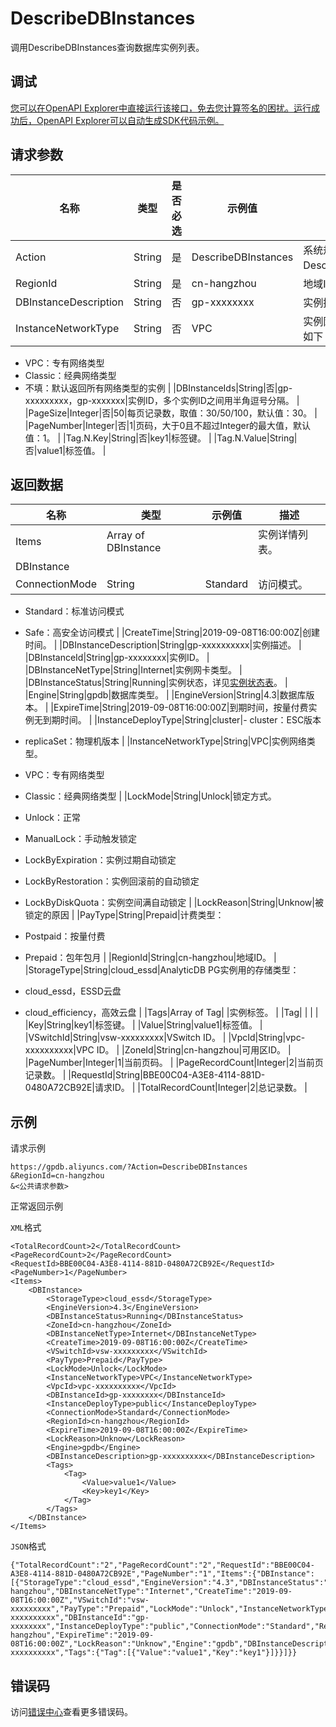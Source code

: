 # DescribeDBInstances

调用DescribeDBInstances查询数据库实例列表。

## 调试

[您可以在OpenAPI Explorer中直接运行该接口，免去您计算签名的困扰。运行成功后，OpenAPI Explorer可以自动生成SDK代码示例。](https://api.aliyun.com/#product=gpdb&api=DescribeDBInstances&type=RPC&version=2016-05-03)

## 请求参数

|名称|类型|是否必选|示例值|描述|
|--|--|----|---|--|
|Action|String|是|DescribeDBInstances|系统规定参数。取值：DescribeDBInstances。 |
|RegionId|String|是|cn-hangzhou|地域ID。 |
|DBInstanceDescription|String|否|gp-xxxxxxxx|实例描述。 |
|InstanceNetworkType|String|否|VPC|实例网络类型，取值范围如下：

 -   VPC：专有网络类型
-   Classic：经典网络类型
-   不填：默认返回所有网络类型的实例 |
|DBInstanceIds|String|否|gp-xxxxxxxxx，gp-xxxxxxx|实例ID，多个实例ID之间用半角逗号分隔。 |
|PageSize|Integer|否|50|每页记录数，取值：30/50/100，默认值：30。 |
|PageNumber|Integer|否|1|页码，大于0且不超过Integer的最大值，默认值：1。 |
|Tag.N.Key|String|否|key1|标签键。 |
|Tag.N.Value|String|否|value1|标签值。 |

## 返回数据

|名称|类型|示例值|描述|
|--|--|---|--|
|Items|Array of DBInstance| |实例详情列表。 |
|DBInstance| | | |
|ConnectionMode|String|Standard|访问模式。

 -   Standard：标准访问模式
-   Safe：高安全访问模式 |
|CreateTime|String|2019-09-08T16:00:00Z|创建时间。 |
|DBInstanceDescription|String|gp-xxxxxxxxxx|实例描述。 |
|DBInstanceId|String|gp-xxxxxxxx|实例ID。 |
|DBInstanceNetType|String|Internet|实例网卡类型。 |
|DBInstanceStatus|String|Running|实例状态，详见[实例状态表](~~86944~~)。 |
|Engine|String|gpdb|数据库类型。 |
|EngineVersion|String|4.3|数据库版本。 |
|ExpireTime|String|2019-09-08T16:00:00Z|到期时间，按量付费实例无到期时间。 |
|InstanceDeployType|String|cluster|-   cluster：ESC版本
-   replicaSet：物理机版本 |
|InstanceNetworkType|String|VPC|实例网络类型。

 -   VPC：专有网络类型
-   Classic：经典网络类型 |
|LockMode|String|Unlock|锁定方式。

 -   Unlock：正常
-   ManualLock：手动触发锁定
-   LockByExpiration：实例过期自动锁定
-   LockByRestoration：实例回滚前的自动锁定
-   LockByDiskQuota：实例空间满自动锁定 |
|LockReason|String|Unknow|被锁定的原因 |
|PayType|String|Prepaid|计费类型：

 -   Postpaid：按量付费
-   Prepaid：包年包月 |
|RegionId|String|cn-hangzhou|地域ID。 |
|StorageType|String|cloud\_essd|AnalyticDB PG实例用的存储类型：

 -   cloud\_essd，ESSD云盘
-   cloud\_efficiency，高效云盘 |
|Tags|Array of Tag| |实例标签。 |
|Tag| | | |
|Key|String|key1|标签键。 |
|Value|String|value1|标签值。 |
|VSwitchId|String|vsw-xxxxxxxxx|VSwitch ID。 |
|VpcId|String|vpc-xxxxxxxxxx|VPC ID。 |
|ZoneId|String|cn-hangzhou|可用区ID。 |
|PageNumber|Integer|1|当前页码。 |
|PageRecordCount|Integer|2|当前页记录数。 |
|RequestId|String|BBE00C04-A3E8-4114-881D-0480A72CB92E|请求ID。 |
|TotalRecordCount|Integer|2|总记录数。 |

## 示例

请求示例

```
https://gpdb.aliyuncs.com/?Action=DescribeDBInstances
&RegionId=cn-hangzhou
&<公共请求参数>
```

正常返回示例

`XML`格式

```
<TotalRecordCount>2</TotalRecordCount>
<PageRecordCount>2</PageRecordCount>
<RequestId>BBE00C04-A3E8-4114-881D-0480A72CB92E</RequestId>
<PageNumber>1</PageNumber>
<Items>
    <DBInstance>
        <StorageType>cloud_essd</StorageType>
        <EngineVersion>4.3</EngineVersion>
        <DBInstanceStatus>Running</DBInstanceStatus>
        <ZoneId>cn-hangzhou</ZoneId>
        <DBInstanceNetType>Internet</DBInstanceNetType>
        <CreateTime>2019-09-08T16:00:00Z</CreateTime>
        <VSwitchId>vsw-xxxxxxxxx</VSwitchId>
        <PayType>Prepaid</PayType>
        <LockMode>Unlock</LockMode>
        <InstanceNetworkType>VPC</InstanceNetworkType>
        <VpcId>vpc-xxxxxxxxxx</VpcId>
        <DBInstanceId>gp-xxxxxxxx</DBInstanceId>
        <InstanceDeployType>public</InstanceDeployType>
        <ConnectionMode>Standard</ConnectionMode>
        <RegionId>cn-hangzhou</RegionId>
        <ExpireTime>2019-09-08T16:00:00Z</ExpireTime>
        <LockReason>Unknow</LockReason>
        <Engine>gpdb</Engine>
        <DBInstanceDescription>gp-xxxxxxxxxx</DBInstanceDescription>
        <Tags>
            <Tag>
                <Value>value1</Value>
                <Key>key1</Key>
            </Tag>
        </Tags>
    </DBInstance>
</Items>
```

`JSON`格式

```
{"TotalRecordCount":"2","PageRecordCount":"2","RequestId":"BBE00C04-A3E8-4114-881D-0480A72CB92E","PageNumber":"1","Items":{"DBInstance":[{"StorageType":"cloud_essd","EngineVersion":"4.3","DBInstanceStatus":"Running","ZoneId":"cn-hangzhou","DBInstanceNetType":"Internet","CreateTime":"2019-09-08T16:00:00Z","VSwitchId":"vsw-xxxxxxxxx","PayType":"Prepaid","LockMode":"Unlock","InstanceNetworkType":"VPC","VpcId":"vpc-xxxxxxxxxx","DBInstanceId":"gp-xxxxxxxx","InstanceDeployType":"public","ConnectionMode":"Standard","RegionId":"cn-hangzhou","ExpireTime":"2019-09-08T16:00:00Z","LockReason":"Unknow","Engine":"gpdb","DBInstanceDescription":"gp-xxxxxxxxxx","Tags":{"Tag":[{"Value":"value1","Key":"key1"}]}}]}}
```

## 错误码

访问[错误中心](https://error-center.aliyun.com/status/product/gpdb)查看更多错误码。

